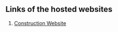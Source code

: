 ## Links of the hosted websites

1. [Construction Website](https://kannanjayachandran.github.io/construction-website/)
